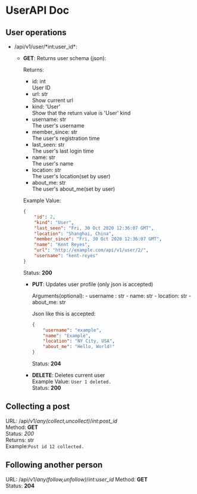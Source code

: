 # UserAPI Doc

## User operations
- /api/v1/user/\*int:user_id*:  
  - **GET**: Returns user schema (json):  

    Returns:
    - id: int  
      User ID
    - url: str  
      Show current url
    - kind: 'User'  
      Show that the return value is 'User' kind
    - username: str  
      The user's username
    - member_since: str  
      The user's registration time
    - last_seen: str  
      The user's last login time
    - name: str  
      The user's name
    - location: str  
      The user's location(set by user)
    - about_me: str  
      The user's about_me(set by user)

    Example Value:

    ```json
    {
        "id": 2,
        "kind": "User",
        "last_seen": "Fri, 30 Oct 2020 12:36:07 GMT",
        "location": "Shanghai, China",
        "member_since": "Fri, 30 Oct 2020 12:36:07 GMT",
        "name": "Kent Reyes",
        "url": "http://example.com/api/v1/user/2/",
        "username": "kent-reyes"
    }
    ```

    Status: **200**

    - **PUT**: Updates user profile (only json is accepted)

        Arguments(optional):
          - username : str
          - name: str
          - location: str
          - about_me: str

        Json like this is accepted:

        ```json
        {
            "username": "example",
            "name": "Example",
            "location": "NY City, USA",
            "about_me": "Hello, World!"
        }
        ```

        Status: **204**

    - **DELETE**: Deletes current user  
        Example Value: `User 1 deleted.`  
        Status: **200**

## Collecting a post
URL: /api/v1/*any(collect,uncollect)*/*int:post_id*  
Method: **GET**  
Status: *200*  
Returns: str  
Example:`Post id 12 collected.`

## Following another person
URL: /api/v1/*any(follow,unfollow)*/*int:user_id*
Method: **GET**  
Status: **204**  
